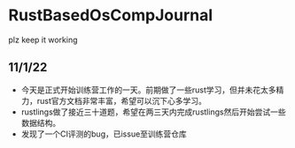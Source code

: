 # RustBasedOsCompJournal
plz keep it working

## 11/1/22
* 今天是正式开始训练营工作的一天。前期做了一些rust学习，但并未花太多精力，rust官方文档非常丰富，希望可以沉下心多学习。
* rustlings做了接近三十道题，希望在两三天内完成rustlings然后开始尝试一些数据结构。
* 发现了一个CI评测的bug，已issue至训练营仓库
